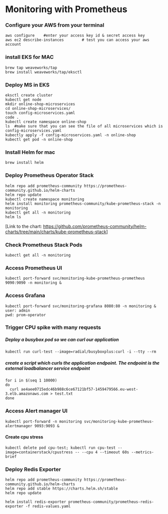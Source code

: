 # Monitoring with Prometheus 

### Configure your AWS from your terminal
    aws configure    #enter your access key id & secret access key 
    aws ec2 describe-instances        # test you can access your aws account 

### install EKS for MAC
    brew tap weaveworks/tap
    brew install weaveworks/tap/eksctl

### Deploy MS in EKS
    eksctl create cluster
    kubectl get node
    mkdir online-shop-microservices
    cd online-shop-microservices/
    touch config-microservices.yaml
    code .    
    kubectl create namespace online-shop
    ls  #make sure that you can see the file of all microservices which is config-microservices.yaml 
    kubectly apply -f config-microservices.yaml -n online-shop
    kubectl get pod -n online-shop

### Install Helm for mac
    brew install helm
    
### Deploy Prometheus Operator Stack
    helm repo add prometheus-community https://prometheus-community.github.io/helm-charts
    helm repo update
    kubectl create namespace monitoring
    helm install monitoring prometheus-community/kube-prometheus-stack -n monitoring
    kubectl get all -n monitoring
    helm ls

[Link to the chart: https://github.com/prometheus-community/helm-charts/tree/main/charts/kube-prometheus-stack]

### Check Prometheus Stack Pods
    kubectl get all -n monitoring

### Access Prometheus UI
    kubectl port-forward svc/monitoring-kube-prometheus-prometheus 9090:9090 -n monitoring &

### Access Grafana
    kubectl port-forward svc/monitoring-grafana 8080:80 -n monitoring &
    user: admin
    pwd: prom-operator

### Trigger CPU spike with many requests

##### Deploy a busybox pod so we can curl our application 
    kubectl run curl-test --image=radial/busyboxplus:curl -i --tty --rm

##### create a script which curls the application endpoint. The endpoint is the external loadbalancer service endpoint
    for i in $(seq 1 10000)
    do
      curl ae4aee0715edc46b988c6ce67121bf57-1459479566.eu-west-3.elb.amazonaws.com > test.txt
    done


### Access Alert manager UI
    kubectl port-forward -n monitoring svc/monitoring-kube-prometheus-alertmanager 9093:9093 &

#### Create cpu stress
    kubectl delete pod cpu-test; kubectl run cpu-test --image=containerstack/cpustress -- --cpu 4 --timeout 60s --metrics-brief


### Deploy Redis Exporter
    helm repo add prometheus-community https://prometheus-community.github.io/helm-charts
    helm repo add stable https://charts.helm.sh/stable
    helm repo update

    helm install redis-exporter prometheus-community/prometheus-redis-exporter -f redis-values.yaml
